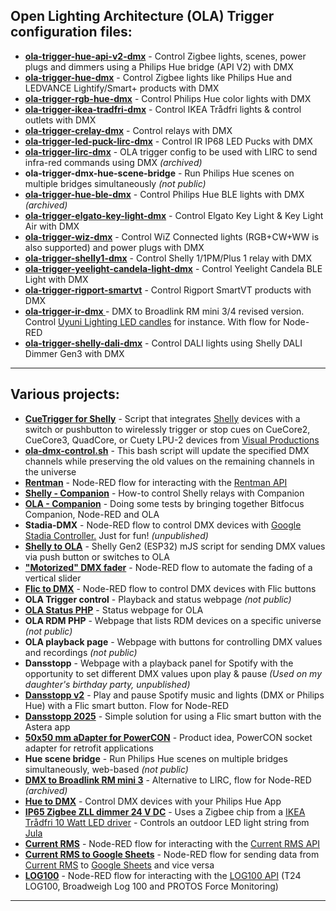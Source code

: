 ## Open Lighting Architecture (OLA) Trigger configuration files: 

* **[ola-trigger-hue-api-v2-dmx](https://github.com/gobo-ws/ola-trigger-hue-api-v2-dmx)** - Control Zigbee lights, scenes, power plugs and dimmers using a Philips Hue bridge (API V2) with DMX
* **[ola-trigger-hue-dmx](https://github.com/gobo-ws/ola-trigger-hue-dmx)** - Control Zigbee lights like Philips Hue and LEDVANCE Lightify/Smart+ products with DMX
* **[ola-trigger-rgb-hue-dmx](https://github.com/gobo-ws/ola-trigger-rgb-hue-dmx)** - Control Philips Hue color lights with DMX
* **[ola-trigger-ikea-tradfri-dmx](https://github.com/gobo-ws/ola-trigger-ikea-tradfri-dmx)** - Control IKEA Trådfri lights & control outlets with DMX
* **[ola-trigger-crelay-dmx](https://github.com/gobo-ws/ola-trigger-crelay-dmx)** - Control relays with DMX
* **[ola-trigger-led-puck-lirc-dmx](https://github.com/gobo-ws/ola-trigger-led-puck-lirc-dmx)** - Control IR IP68 LED Pucks with DMX
* **[ola-trigger-lirc-dmx](https://github.com/gobo-ws/ola-trigger-lirc-dmx)** - OLA trigger config to be used with LIRC to send infra-red commands using DMX *(archived)*
* **ola-trigger-dmx-hue-scene-bridge** - Run Philips Hue scenes on multiple bridges simultaneously *(not public)*
* **[ola-trigger-hue-ble-dmx](https://github.com/gobo-ws/ola-trigger-hue-ble-dmx)** - Control Philips Hue BLE lights with DMX *(archived)*
* **[ola-trigger-elgato-key-light-dmx](https://github.com/gobo-ws/ola-trigger-elgato-key-light-dmx)** - Control Elgato Key Light & Key Light Air with DMX
* **[ola-trigger-wiz-dmx](https://github.com/gobo-ws/ola-trigger-wiz-light-dmx)** - Control WiZ Connected lights (RGB+CW+WW is also supported) and power plugs with DMX
* **[ola-trigger-shelly1-dmx](https://github.com/gobo-ws/ola-trigger-shelly1-dmx)** - Control Shelly 1/1PM/Plus 1 relay with DMX
* **[ola-trigger-yeelight-candela-light-dmx](https://github.com/gobo-ws/ola-trigger-yeelight-candela-light-dmx)** - Control Yeelight Candela BLE Light with DMX
* **[ola-trigger-rigport-smartvt](https://github.com/gobo-ws/rigport-smartvt/)** - Control Rigport SmartVT products with DMX
* **[ola-trigger-ir-dmx ](https://github.com/gobo-ws/ola-trigger-ir-dmx)** - DMX to Broadlink RM mini 3/4 revised version. Control [Uyuni Lighting LED candles](https://github.com/gobo-ws/ola-trigger-ir-dmx/tree/main/uyuni) for instance. With flow for Node-RED
* **[ola-trigger-shelly-dali-dmx](https://github.com/gobo-ws/ola-trigger-shelly-dali-dmx)** - Control DALI lights using Shelly DALI Dimmer Gen3 with DMX
  
---      
  
## Various projects:  

* **[CueTrigger for Shelly](https://github.com/gobo-ws/cuetrigger-for-shelly)** - Script that integrates [Shelly](https://www.shelly.com) devices with a switch or pushbutton to wirelessly trigger or stop cues on CueCore2, CueCore3, QuadCore, or Cuety LPU-2 devices from [Visual Productions](https://www.visualproductions.nl)
* **[ola-dmx-control.sh](https://github.com/gobo-ws/misc/blob/master/shell-scripts/ola-dmx-control.sh)** - This bash script will update the specified DMX channels while preserving the old values on the remaining channels in the universe
* **[Rentman](https://flows.nodered.org/flow/c8e7cc5eaf681b250a5c8a016828f88a)** - Node-RED flow for interacting with the [Rentman API](https://api.rentman.net)
* **[Shelly - Companion](https://github.com/gobo-ws/ola-companion/blob/main/howto_shelly_relays_companion.md)** - How-to control Shelly relays with Companion
* **[OLA - Companion](https://github.com/gobo-ws/ola-companion)** - Doing some tests by bringing together Bitfocus Companion, Node-RED and OLA
* **Stadia-DMX** - Node-RED flow to control DMX devices with [Google Stadia Controller.](https://stadia.google.com/controller/) Just for fun! *(unpublished)*
* **[Shelly to OLA](https://github.com/gobo-ws/shelly-ola)** - Shelly Gen2 (ESP32) mJS script for sending DMX values via push button or switches to OLA
* **["Motorized" DMX fader](https://flows.nodered.org/flow/30a25787d05e26a6b1cecddb861a4d1a)** - Node-RED flow to automate the fading of a vertical slider
* **[Flic to DMX](https://github.com/gobo-ws/flic-dmx)** - Node-RED flow to control DMX devices with Flic buttons
* **OLA Trigger control** - Playback and status webpage *(not public)*
* **[OLA Status PHP](https://github.com/gobo-ws/misc/blob/master/ola_status.php)** - Status webpage for OLA
* **OLA RDM PHP** - Webpage that lists RDM devices on a specific universe *(not public)*
* **OLA playback page** - Webpage with buttons for controlling DMX values and recordings *(not public)*
* **Dansstopp** - Webpage with a playback panel for Spotify with the opportunity to set different DMX values upon play & pause *(Used on my daughter's birthday party, unpublished)*
* **[Dansstopp v2](flic_spotify_hue_flow.json)** - Play and pause Spotify music and lights (DMX or Philips Hue) with a Flic smart button. Flow for Node-RED
* **[Dansstopp 2025](dansstopp-2025.md)** - Simple solution for using a Flic smart button with the Astera app
* **[50x50 mm aDapter for PowerCON](50x50_mm_aDapter_pub.pdf)** - Product idea, PowerCON socket adapter for retrofit applications
* **Hue scene bridge** - Run Philips Hue scenes on multiple bridges simultaneously, web-based *(not public)*
* **[DMX to Broadlink RM mini 3](https://github.com/gobo-ws/ola-trigger-led-puck-broadlink-rm3-dmx)** - Alternative to LIRC, flow for Node-RED *(archived)*     
* **[Hue to DMX](Hue_to_DMX.md)** - Control DMX devices with your Philips Hue App
* **[IP65 Zigbee ZLL dimmer 24 V DC](https://github.com/gobo-ws/misc/blob/master/gobo_ws_IP65_Zigbee_ZLL_dimmer.jpg)** - Uses a Zigbee chip from a [IKEA Trådfri 10 Watt LED driver](https://www.ikea.com/se/sv/p/tradfri-driver-foer-tradloes-styrning-gra-50356187/) - Controls an outdoor LED light string from [Jula](https://www.jula.se/catalog/hem-och-hushall/jul/julbelysning/ljusslingor-utomhus/ljusslinga-led-425433/)
* **[Current RMS](https://flows.nodered.org/flow/0be5feb1d68526c1c60e6d39d630fb47)** - Node-RED flow for interacting with the [Current RMS API](https://api.current-rms.com/doc)
* **[Current RMS to Google Sheets](https://flows.nodered.org/flow/5450c14665d41eef3b88ee8cb3992504)** - Node-RED flow for sending data from [Current RMS](https://current-rms.com/) to [Google Sheets](https://docs.google.com/spreadsheets) and vice versa 
* **[LOG100](log100.md)** - Node-RED flow for interacting with the [LOG100 API](https://www.mantracourt.com/software/t24-range/t24log100-channel-data-logging-visualisation-software) (T24 LOG100, Broadweigh Log 100 and PROTOS Force Monitoring)    
---  
